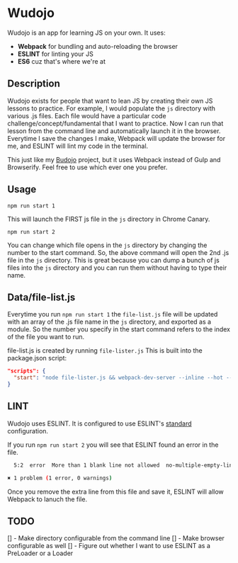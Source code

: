 # Wudojo

Wudojo is an app for learning JS on your own. It uses:

- **Webpack** for bundling and auto-reloading the browser
- **ESLINT** for linting your JS
- **ES6** cuz that's where we're at

## Description

Wudojo exists for people that want to lean JS by creating their own JS lessons to practice. For example, I would populate the `js` directory with various .js files. Each file would have a particular code challenge/concept/fundamental that I want to practice. Now I can run that lesson from the command line and automatically launch it in the browser. Everytime I save the changes I make, Webpack will update the browser for me, and ESLINT will lint my code in the terminal.

This just like my [Budojo](https://github.com/brownerd/budojo) project, but it uses Webpack instead of Gulp and Browserify. Feel free to use which ever one you prefer.

## Usage

`npm run start 1`

This will launch the FIRST js file in the `js` directory in Chrome Canary.

`npm run start 2`

You can change which file opens in the `js` directory by changing the number to the start command. So, the above command will open the 2nd .js file in the `js` directory. This is great because you can dump a bunch of js files into the `js` directory and you can run them without having to type their name.

## Data/file-list.js

Everytime you run `npm run start 1` the `file-list.js` file will be updated with an array of the .js file name in the `js` directory, and exported as a module. So the number you specify in the start command refers to the index of the file you want to run.

file-list.js is created by running `file-lister.js` This is built into the package.json script:

```json
"scripts": {
  "start": "node file-lister.js && webpack-dev-server --inline --hot --config webpack.config.js -f"
}
```

## LINT

Wudojo uses ESLINT. It is configured to use ESLINT's [standard](https://github.com/feross/eslint-config-standard) configuration.

If you run `npm run start 2` you will see that ESLINT found an error in the file.

```bash
  5:2  error  More than 1 blank line not allowed  no-multiple-empty-lines

✖ 1 problem (1 error, 0 warnings)
```

Once you remove the extra line from this file and save it, ESLINT will allow Webpack to lanuch the file.

## TODO

[] - Make directory configurable from the command line
[] - Make browser configurable as well
[] - Figure out whether I want to use ESLINT as a PreLoader or a Loader
